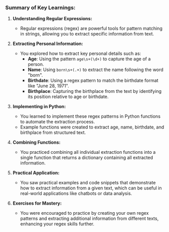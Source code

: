 ### **Summary of Key Learnings:**

1. **Understanding Regular Expressions:**
   - Regular expressions (regex) are powerful tools for pattern matching in strings, allowing you to extract specific information from text.

2. **Extracting Personal Information:**
   - You explored how to extract key personal details such as:
     - **Age**: Using the pattern `age\s+(\d+)` to capture the age of a person.
     - **Name**: Using `born\s+(.+)` to extract the name following the word "born".
     - **Birthdate**: Using a regex pattern to match the birthdate format like "June 28, 1971".
     - **Birthplace**: Capturing the birthplace from the text by identifying its position relative to age or birthdate.

3. **Implementing in Python:**
   - You learned to implement these regex patterns in Python functions to automate the extraction process.
   - Example functions were created to extract age, name, birthdate, and birthplace from structured text.

4. **Combining Functions:**
   - You practiced combining all individual extraction functions into a single function that returns a dictionary containing all extracted information.

5. **Practical Application:**
   - You saw practical examples and code snippets that demonstrate how to extract information from a given text, which can be useful in real-world applications like chatbots or data analysis.

6. **Exercises for Mastery:**
   - You were encouraged to practice by creating your own regex patterns and extracting additional information from different texts, enhancing your regex skills further.
